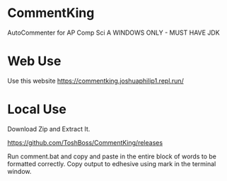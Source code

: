 # CommentKing
AutoCommenter for AP Comp Sci A
WINDOWS ONLY - MUST HAVE JDK


# Web Use
Use this website
https://commentking.joshuaphilip1.repl.run/


# Local Use
Download Zip and Extract It.

https://github.com/ToshBoss/CommentKing/releases

Run comment.bat and copy and paste in the entire block of words to be formatted correctly.
Copy output to edhesive using mark in the terminal window.
